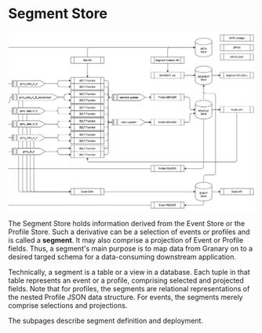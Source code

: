 # Segment Store

![Data flow within data-out zone of Granary](../../../.gitbook/assets/dataflow_out.PNG)

The Segment Store holds information derived from the Event Store or the Profile Store. Such a derivative can be a selection of events or profiles and is called a **segment**. It may also comprise a projection of Event or Profile fields. Thus, a segment's main purpose is to map data from Granary on to a desired targed schema for a data-consuming downstream application.

Technically, a segment is a table or a view in a database. Each tuple in that table represents an event or a profile, comprising selected and projected fields. Note that for profiles, the segments are relational representations of the nested Profile JSON data structure. For events, the segments merely comprise selections and projections.

The subpages describe segment definition and deployment.

